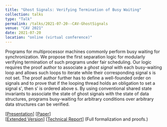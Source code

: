 ```yaml
---
title: "Ghost Signals: Verifying Termination of Busy Waiting"
collection: talks
type: "Talk"
permalink: /talks/2021-07-20--CAV-GhostSignals
venue: "CAV 2021"
date: 2021-07-20
location: "online (virtual conference)"
---
```


Programs for multiprocessor machines commonly perform busy waiting for synchronization.
We propose the first separation logic for modularly verifying termination of such programs under fair scheduling.
Our logic requires the proof author to associate a _ghost signal_ with each busy-waiting loop and allows such loops to iterate while their corresponding signal s is not set.
The proof author further has to define a well-founded order on signals and to prove that if the looping thread holds an obligation to set a signal s′, then s′ is ordered above s.
By using conventional shared state invariants to associate the state of ghost signals with the state of data structures, programs busy-waiting for arbitrary conditions over arbitrary data structures can be verified.

[[Presentation](https://ucl-pplv.github.io/CAV21/poster_P_158/)]
[[Paper](https://link.springer.com/chapter/10.1007/978-3-030-81688-9_2)]  
[[Extended Version](https://arxiv.org/abs/2010.11762)]
[[Technical Report](https://people.cs.kuleuven.be/~tobias.reinhard/ghostSignals--TR.pdf)]
(Full formalization and proofs.)  
